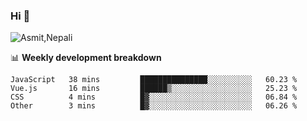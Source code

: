 ### Hi 👋

![Asmit,Nepali](https://media.giphy.com/media/L8K62iTDkzGX6/giphy.gif)
<!--
**asmit99nepali/asmit99nepali** is a ✨ _special_ ✨ repository because its `README.md` (this file) appears on your GitHub profile.

Here are some ideas to get you started:

- 🔭 I’m currently working on ...
- 🌱 I’m currently learning ...
- 👯 I’m looking to collaborate on ...
- 🤔 I’m looking for help with ...
- 💬 Ask me about ...
- 📫 How to reach me: ...
- 😄 Pronouns: ...
- ⚡ Fun fact: ...
-->


📊 **Weekly development breakdown**
<!--START_SECTION:waka-->

```text
JavaScript   38 mins         ███████████████░░░░░░░░░░   60.23 %
Vue.js       16 mins         ██████▒░░░░░░░░░░░░░░░░░░   25.23 %
CSS          4 mins          █▓░░░░░░░░░░░░░░░░░░░░░░░   06.84 %
Other        3 mins          █▓░░░░░░░░░░░░░░░░░░░░░░░   06.26 %
```

<!--END_SECTION:waka-->

